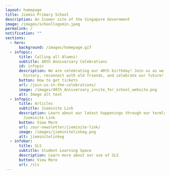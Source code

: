 ```yaml
---
layout: homepage
title: Jiemin Primary School
description: An Isomer site of the Singapore Government
image: /images/schoollogomin.jpeg
permalink: /
notification: ""
sections:
  - hero:
      background: /images/homepage.gif
  - infopic:
      title: Calling all Alumni!
      subtitle: 40th Anniversary Celebrations
      id: infopic
      description: We are celebrating our 40th birthday! Join us as we honour our rich
        history, reconnect with old friends, and celebrate our future!
      button: How to get tickets
      url: /join-us-in-the-celebrations/
      image: /images/40th_Anniversary_invite_for_school_website.png
      alt: Image alt text
  - infopic:
      title: Articles
      subtitle: Jieminite Link
      description: Learn about our latest happenings through our termly newsletter
        Jieminite Link
      button: View More
      url: /our-newsletter/jieminite-link/
      image: /images/jieminitelinkeg.png
      alt: jieminitelinkeg
  - infobar:
      title: SLS
      subtitle: Student Learning Space
      description: Learn more about our use of SLS
      button: View More
      url: /sls
---
```

